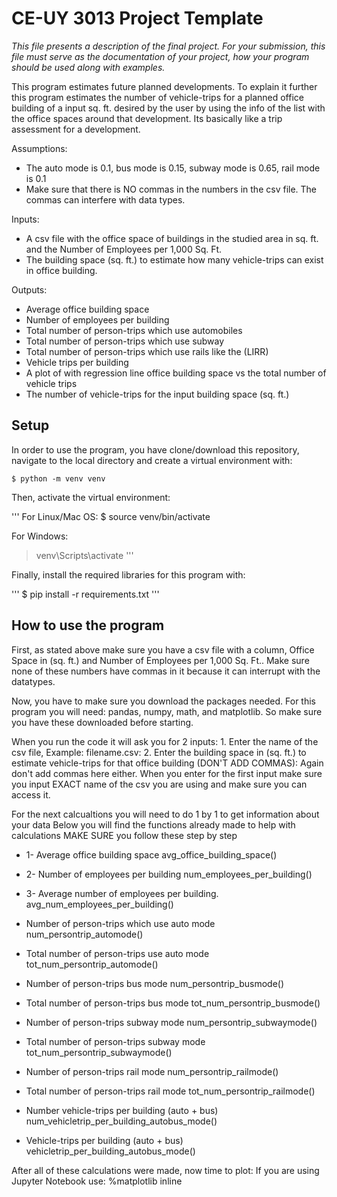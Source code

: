 # CE-UY 3013 Project Template

*This file presents a description of the final project. For your submission,*
*this file must serve as the documentation of your project, how your program*
*should be used along with examples.*

This program estimates future planned developments. To explain it further this program estimates the number of vehicle-trips for a planned office building of a input sq. ft. desired by the user by using the info of the list with the office spaces around that development. Its basically like a trip assessment for a development. 

Assumptions:
* The auto mode is 0.1, bus mode is 0.15, subway mode is 0.65, rail mode is 0.1
* Make sure that there is NO commas in the numbers in the csv file. The commas can interfere with data types. 






Inputs:
* A csv file with the office space of buildings in the studied area in sq. ft. and the Number of Employees per 1,000 Sq. Ft. 
* The building space (sq. ft.) to estimate how many vehicle-trips can exist in office building.

Outputs:
* Average office building space
* Number of employees per building
* Total number of person-trips which use automobiles
* Total number of person-trips which use subway
* Total number of person-trips which use rails like the (LIRR)
* Vehicle trips per building
* A plot of with regression line office building space vs the total number of vehicle trips
* The number of vehicle-trips for the input building space (sq. ft.)

## Setup
In order to use the program, you have clone/download this repository,
navigate to the local directory and create a virtual environment with:

```
$ python -m venv venv
```
Then, activate the virtual environment:

'''
For Linux/Mac OS:
$ source venv/bin/activate

For Windows:
> venv\Scripts\activate
'''

Finally, install the required libraries for this program with:

'''
$ pip install -r requirements.txt
'''

## How to use the program
First, as stated above make sure you have a csv file with a column, Office Space in (sq. ft.) and Number of Employees per 1,000 Sq. Ft..
Make sure none of these numbers have commas in it because it can interrupt with the datatypes. 


Now, you have to make sure you download the packages needed. For this program you will need: pandas, numpy, math, and matplotlib. 
So make sure you have these downloaded before starting. 

When you run the code it will ask you for 2 inputs: 1. Enter the name of the csv file, Example: filename.csv:
2. Enter the building space in (sq. ft.) to estimate vehicle-trips for that office building (DON'T ADD COMMAS): 
Again don't add commas here either.
When you enter for the first input make sure you input EXACT name of the csv you are using and make sure you can access it.

For the next calcualtions you will need to do 1 by 1 to get information about your data
Below you will find the functions already made to help with calculations MAKE SURE you follow these step by step

* 1- Average office building space
avg_office_building_space()

* 2- Number of employees per building
num_employees_per_building()

* 3- Average number of employees per building.
avg_num_employees_per_building()

* Number of person-trips which use auto mode 
num_persontrip_automode()

* Total number of person-trips use auto mode 
tot_num_persontrip_automode()

* Number of person-trips bus mode 
num_persontrip_busmode()

* Total number of person-trips bus mode 
tot_num_persontrip_busmode()

* Number of person-trips subway mode 
num_persontrip_subwaymode()

* Total number of person-trips subway mode 
tot_num_persontrip_subwaymode()

* Number of person-trips rail mode 
num_persontrip_railmode()

* Total number of person-trips rail mode 
tot_num_persontrip_railmode()

* Number vehicle-trips per building (auto + bus)
num_vehicletrip_per_building_autobus_mode()

* Vehicle-trips per building (auto + bus)
vehicletrip_per_building_autobus_mode()

After all of these calculations were made, now time to plot: 
If you are using Jupyter Notebook use:
%matplotlib inline













